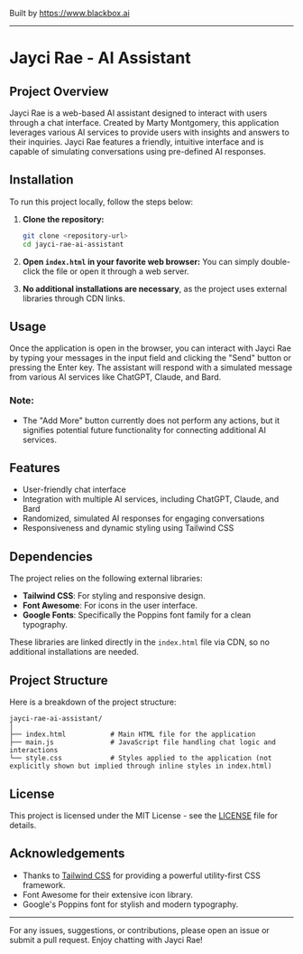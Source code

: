 
Built by https://www.blackbox.ai

---

# Jayci Rae - AI Assistant

## Project Overview
Jayci Rae is a web-based AI assistant designed to interact with users through a chat interface. Created by Marty Montgomery, this application leverages various AI services to provide users with insights and answers to their inquiries. Jayci Rae features a friendly, intuitive interface and is capable of simulating conversations using pre-defined AI responses.

## Installation
To run this project locally, follow the steps below:

1. **Clone the repository:**
   ```bash
   git clone <repository-url>
   cd jayci-rae-ai-assistant
   ```

2. **Open `index.html` in your favorite web browser:**
   You can simply double-click the file or open it through a web server.

3. **No additional installations are necessary**, as the project uses external libraries through CDN links.

## Usage
Once the application is open in the browser, you can interact with Jayci Rae by typing your messages in the input field and clicking the "Send" button or pressing the Enter key. The assistant will respond with a simulated message from various AI services like ChatGPT, Claude, and Bard.

### Note:
- The "Add More" button currently does not perform any actions, but it signifies potential future functionality for connecting additional AI services.

## Features
- User-friendly chat interface
- Integration with multiple AI services, including ChatGPT, Claude, and Bard
- Randomized, simulated AI responses for engaging conversations
- Responsiveness and dynamic styling using Tailwind CSS

## Dependencies
The project relies on the following external libraries:

- **Tailwind CSS**: For styling and responsive design.
- **Font Awesome**: For icons in the user interface.
- **Google Fonts**: Specifically the Poppins font family for a clean typography.

These libraries are linked directly in the `index.html` file via CDN, so no additional installations are needed.

## Project Structure
Here is a breakdown of the project structure:

```
jayci-rae-ai-assistant/
│
├── index.html           # Main HTML file for the application
├── main.js              # JavaScript file handling chat logic and interactions
└── style.css            # Styles applied to the application (not explicitly shown but implied through inline styles in index.html)
```

## License
This project is licensed under the MIT License - see the [LICENSE](LICENSE) file for details.

## Acknowledgements
- Thanks to [Tailwind CSS](https://tailwindcss.com/) for providing a powerful utility-first CSS framework.
- Font Awesome for their extensive icon library.
- Google's Poppins font for stylish and modern typography.

---

For any issues, suggestions, or contributions, please open an issue or submit a pull request. Enjoy chatting with Jayci Rae!